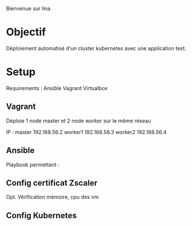 Bienvenue sur lina

# Objectif 

Déploiement automatisé d'un cluster kubernetes avec une application test.

# Setup

Requirements :
Ansible
Vagrant
Virtualbox

## Vagrant

Déploie 1 node master et 2 node worker sur le même réseau

IP : 
master 192.168.56.2
worker1 192.168.56.3
worker2 192.168.56.4

## Ansible

Playbook permettant :

## Config certificat Zscaler
Opt. Vérification mémoire, cpu des vm

## Config Kubernetes 

###

